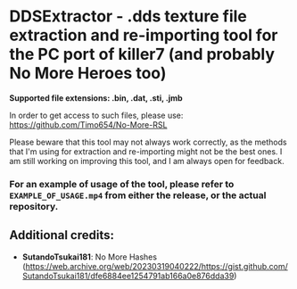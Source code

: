 # DDSExtractor - .dds texture file extraction and re-importing tool for the PC port of killer7 (and probably No More Heroes too)

**Supported file extensions: .bin, .dat, .sti, .jmb**

In order to get access to such files, please use: https://github.com/Timo654/No-More-RSL

Please beware that this tool may not always work correctly, as the methods that I'm using for extraction and re-importing might not be the best ones. 
I am still working on improving this tool, and I am always open for feedback.

### For an example of usage of the tool, please refer to `EXAMPLE_OF_USAGE.mp4` from either the release, or the actual repository.

## Additional credits:
- **SutandoTsukai181**: No More Hashes (https://web.archive.org/web/20230319040222/https://gist.github.com/SutandoTsukai181/dfe6884ee1254791ab166a0e876dda39)
